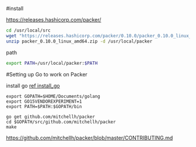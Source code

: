 


#install  

https://releases.hashicorp.com/packer/
```bash
cd /usr/local/src
wget "https://releases.hashicorp.com/packer/0.10.0/packer_0.10.0_linux_amd64.zip"
unzip packer_0.10.0_linux_amd64.zip -d /usr/local/packer
```

path
```bash
export PATH=/usr/local/packer:$PATH
```

#Setting up Go to work on Packer

install go
[ref install_go](https://github.com/hacker65536/myit/blob/master/google/golang/golang_install.md)

```
export GOPATH=$HOME/Documents/golang
export GO15VENDOREXPERIMENT=1
export PATH=$PATH:$GOPATH/bin
```
```
go get github.com/mitchellh/packer
cd $GOPATH/src/github.com/mitchellh/packer
make
```

https://github.com/mitchellh/packer/blob/master/CONTRIBUTING.md
